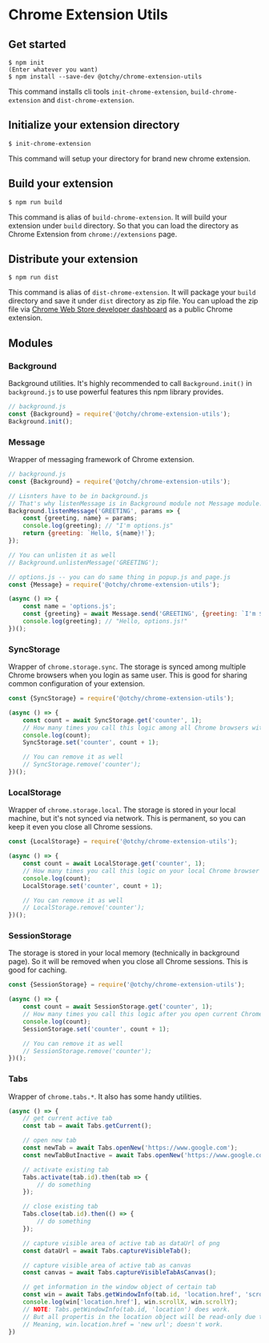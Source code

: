# Chrome Extension Utils

## Get started
```
$ npm init
(Enter whatever you want)
$ npm install --save-dev @otchy/chrome-extension-utils
```

This command installs cli tools `init-chrome-extension`, `build-chrome-extension` and `dist-chrome-extension`.

## Initialize your extension directory
```
$ init-chrome-extension
```
This command will setup your directory for brand new chrome extension.

## Build your extension
```
$ npm run build
```
This command is alias of `build-chrome-extension`. It will build your extension under `build` directory. So that you can load the directory as Chrome Extension from `chrome://extensions` page.

## Distribute your extension
```
$ npm run dist
```
This command is alias of `dist-chrome-extension`. It will package your `build` directory and save it under `dist` directory as zip file. You can upload the zip file via [Chrome Web Store developer dashboard](https://chrome.google.com/webstore/developer/dashboard) as a public Chrome extension.

## Modules

### Background

Background utilities. It's highly recommended to call `Background.init()` in `background.js` to use powerful features this npm library provides.

```js
// background.js
const {Background} = require('@otchy/chrome-extension-utils');
Background.init();
```

### Message

Wrapper of messaging framework of Chrome extension.

```js
// background.js
const {Background} = require('@otchy/chrome-extension-utils');

// Lisnters have to be in background.js
// That's why listenMessage is in Background module not Message module.
Background.listenMessage('GREETING', params => {
    const {greeting, name} = params;
    console.log(greeting); // "I'm options.js"
    return {greeting: `Hello, ${name}!`};
});

// You can unlisten it as well
// Background.unlistenMessage('GREETING');
```

```js
// options.js -- you can do same thing in popup.js and page.js
const {Message} = require('@otchy/chrome-extension-utils');

(async () => {
    const name = 'options.js';
    const {greeting} = await Message.send('GREETING', {greeting: `I'm ${name}`, name});
    console.log(greeting); // "Hello, options.js!"
})();
```

### SyncStorage

Wrapper of `chrome.storage.sync`. The storage is synced among multiple Chrome browsers when you login as same user. This is good for sharing common configuration of your extension.

```js
const {SyncStorage} = require('@otchy/chrome-extension-utils');

(async () => {
    const count = await SyncStorage.get('counter', 1);
    // How many times you call this logic among all Chrome browsers with your extension
    console.log(count);
    SyncStorage.set('counter', count + 1);

    // You can remove it as well
    // SyncStorage.remove('counter');
})();
```

### LocalStorage

Wrapper of `chrome.storage.local`. The storage is stored in your local machine, but it's not synced via network. This is permanent, so you can keep it even you close all Chrome sessions.

```js
const {LocalStorage} = require('@otchy/chrome-extension-utils');

(async () => {
    const count = await LocalStorage.get('counter', 1);
    // How many times you call this logic on your local Chrome browser with your extension
    console.log(count);
    LocalStorage.set('counter', count + 1);

    // You can remove it as well
    // LocalStorage.remove('counter');
})();
```

### SessionStorage
The storage is stored in your local memory (technically in background page). So it will be removed when you close all Chrome sessions. This is good for caching.

```js
const {SessionStorage} = require('@otchy/chrome-extension-utils');

(async () => {
    const count = await SessionStorage.get('counter', 1);
    // How many times you call this logic after you open current Chrome session
    console.log(count);
    SessionStorage.set('counter', count + 1);

    // You can remove it as well
    // SessionStorage.remove('counter');
})();
```

### Tabs
Wrapper of `chrome.tabs.*`. It also has some handy utilities.

```js
(async () => {
    // get current active tab
    const tab = await Tabs.getCurrent();

    // open new tab
    const newTab = await Tabs.openNew('https://www.google.com');
    const newTabButInactive = await Tabs.openNew('https://www.google.com', false);

    // activate existing tab
    Tabs.activate(tab.id).then(tab => {
        // do something
    });

    // close existing tab
    Tabs.close(tab.id).then(() => {
        // do something
    });

    // capture visible area of active tab as dataUrl of png
    const dataUrl = await Tabs.captureVisibleTab();

    // capture visible area of active tab as canvas
    const canvas = await Tabs.captureVisibleTabAsCanvas();

    // get information in the window object of certain tab
    const win = await Tabs.getWindowInfo(tab.id, 'location.href', 'scrollX', 'scrollY');
    console.log(win['location.href'], win.scrollX, win.scrollY);
    // NOTE: Tabs.getWindowInfo(tab.id, 'location') does work.
    // But all propertis in the location object will be read-only due to security reason.
    // Meaning, win.location.href = 'new url'; doesn't work.
})
```